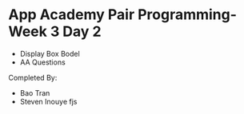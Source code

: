 # App Academy Pair Programming-Week 3 Day 2

- Display Box Bodel
- AA Questions

Completed By:

- Bao Tran
- Steven Inouye
fjs
